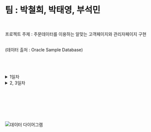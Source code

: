 # 팀 : 박철희, 박태영, 부석민
<br>

프로젝트 주제 : 주문데이터를 이용하는 알맞는 고객페이지와 관리자페이지 구현 <br>

<br>
(데이터 출처 : Oracle Sample Database)
<br>
<br><br><br><br>
<details><summary>1일차</summary><br>
  - 주제선정 <br><br>
  - 사용할 데이터 검색 및 가공 <br><br>
  - main.html 제작 및 나머지 틀 제작 <br><br>
  </details>
  

<details><summary> 2, 3일차 </summary><br>
  - guest.html 제작 <br><br>
  - admin.html 제작 <br><br>
  - py파일들 제작 및 발표준비 <br><br>
  </details>
  
 
  
<br><br><br><br><br><br>
![데이터 다이어그램](https://user-images.githubusercontent.com/83930252/123186871-08c1b580-d4d4-11eb-8850-a176400ff3dd.png)


